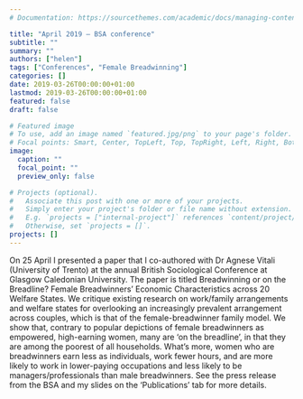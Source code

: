 ```yaml
---
# Documentation: https://sourcethemes.com/academic/docs/managing-content/

title: "April 2019 – BSA conference"
subtitle: ""
summary: ""
authors: ["helen"]
tags: ["Conferences", "Female Breadwinning"]
categories: []
date: 2019-03-26T00:00:00+01:00
lastmod: 2019-03-26T00:00:00+01:00
featured: false
draft: false

# Featured image
# To use, add an image named `featured.jpg/png` to your page's folder.
# Focal points: Smart, Center, TopLeft, Top, TopRight, Left, Right, BottomLeft, Bottom, BottomRight.
image:
  caption: ""
  focal_point: ""
  preview_only: false

# Projects (optional).
#   Associate this post with one or more of your projects.
#   Simply enter your project's folder or file name without extension.
#   E.g. `projects = ["internal-project"]` references `content/project/deep-learning/index.md`.
#   Otherwise, set `projects = []`.
projects: []
---
```


On 25 April I presented a paper that I co-authored with Dr Agnese Vitali (University of Trento) at the annual British Sociological Conference at Glasgow Caledonian University. The paper is titled Breadwinning or on the Breadline? Female Breadwinners’ Economic Characteristics across 20 Welfare States. We critique existing research on work/family arrangements and welfare states for overlooking an increasingly prevalent arrangement across couples, which is that of the female-breadwinner family model. We show that, contrary to popular depictions of female breadwinners as empowered, high-earning women, many are ‘on the breadline’, in that they are among the poorest of all households. What’s more, women who are breadwinners earn less as individuals, work fewer hours, and are more likely to work in lower-paying occupations and less likely to be managers/professionals than male breadwinners. See the press release from the BSA and my slides on the ‘Publications’ tab for more details.
